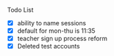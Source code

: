 Todo List

- [x] ability to name sessions
- [x] default for mon-thu is 11:35
- [x] teacher sign up process reform
- [x] Deleted test accounts